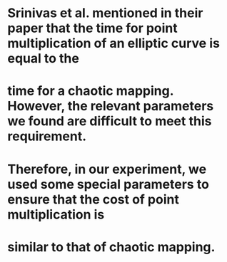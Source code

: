 # Srinivas et al. mentioned in their paper that the time for point multiplication of an elliptic curve is equal to the 
# time for a chaotic mapping. However, the relevant parameters we found are difficult to meet this requirement. 
# Therefore, in our experiment, we used some special parameters to ensure that the cost of point multiplication is 
# similar to that of chaotic mapping.
